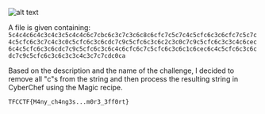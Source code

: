 ![alt text](image.png)

A file is given containing:
`5c4c4c6c4c3c4c3c5c4c4c6c7cbc6c3c7c3c6c8c6cfc7c5c7c4c5cfc6c3c6cfc7c5c7c4c5cfc6c3c7c4c3c0c5cfc6c3c6cdc7c9c5cfc6c3c6c2c3c0c7c9c5cfc6c3c3c4c6cec6c4c5cfc6c3c6cdc7c9c5cfc6c3c6c4c6cfc6c7c5cfc6c3c6c1c6cec6c4c5cfc6c3c6cdc7c9c5cfc6c3c6c3c3c4c3c7c7cdc0ca`

Based on the description and the name of the challenge, I decided to remove all "c"s from the string and then process the resulting string in CyberChef using the Magic recipe.

`TFCCTF{M4ny_ch4ng3s...m0r3_3ff0rt}`